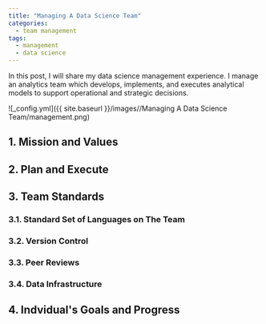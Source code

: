 ```yaml
---
title: "Managing A Data Science Team"
categories:
  - team management
tags:
  - management
  - data science
--- 
```


In this post, I will share my data science management experience. 
I manage an analytics team which 
develops, implements, and executes 
analytical models to support operational and
strategic decisions. 

![_config.yml]({{ site.baseurl }}/images//Managing A Data Science Team/management.png)

## 1. Mission and Values

## 2. Plan and Execute

## 3. Team Standards

### 3.1. Standard Set of Languages on The Team

### 3.2. Version Control

### 3.3. Peer Reviews

### 3.4. Data Infrastructure

## 4. Indvidual's Goals and Progress

